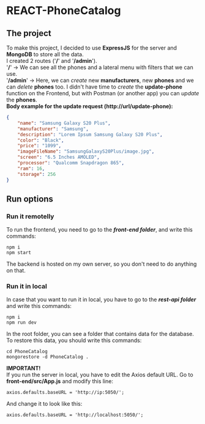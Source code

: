 # REACT-PhoneCatalog
## The project
To make this project, I decided to use **ExpressJS** for the server and **MongoDB** to store all the data.<br />
I created 2 routes ('**/**' and '**/admin**'). <br />
'**/**' -> We can see all the phones and a lateral menu with filters that we can use. <br />
'**/admin**' -> Here, we can *create* new **manufacturers**, new **phones** and we can *delete* **phones** too. I didn't have
time to *create* the **update-phone** function on the Frontend, but with Postman (or another app) you can *update*
the **phones**. <br />
**Body example for the update request (http://url/update-phone):**
```json 
{
    "name": "Samsung Galaxy S20 Plus",
    "manufacturer": "Samsung",
    "description": "Lorem Ipsum Samsung Galaxy S20 Plus",
    "color": "Black",
    "price": "1099",
    "imageFileName": "SamsungGalaxyS20Plus/image.jpg",
    "screen": "6.5 Inches AMOLED",
    "processor": "Qualcomm Snapdragon 865",
    "ram": 16,
    "storage": 256
}
```
## Run options
### Run it remotelly
To run the frontend, you need to go to the ***front-end folder***, and write this commands:
```
npm i
npm start
```
The backend is hosted on my own server, so you don't need to do anything on that. 
### Run it in local
In case that you want to run it in local, you have to go to the ***rest-api folder*** and write this commands:
```
npm i
npm run dev
```
In the root folder, you can see a folder that contains data for the database. <br />
To restore this data, you should write this commands:
```
cd PhoneCatalog
mongorestore -d PhoneCatalog .
```
**IMPORTANT!**<br />
If you run the server in local, you have to edit the Axios default URL. Go to **front-end/src/App.js** and modify this line:
```
axios.defaults.baseURL = 'http://ip:5050/';
```
And change it to look like this:
```
axios.defaults.baseURL = 'http://localhost:5050/';
```
